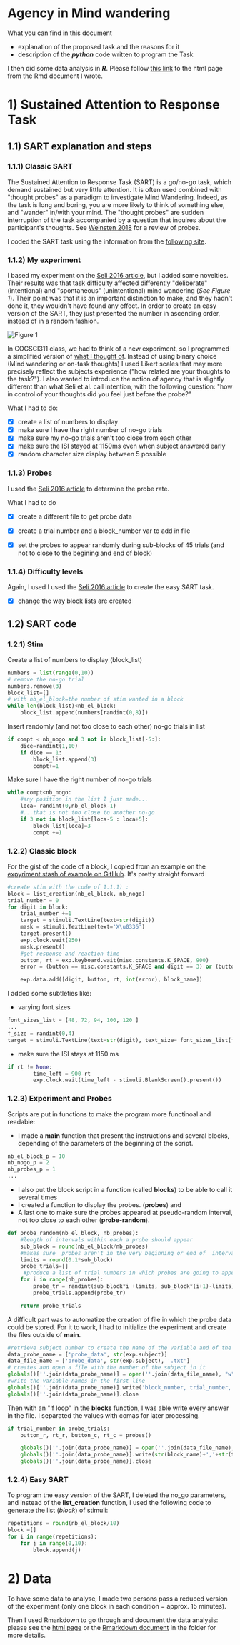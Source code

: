 # Agency in Mind wandering
What you can find in this document
- explanation of the proposed task and the reasons for it
- description of the ***python*** code written to program the Task

I then did some data analysis in ***R***. Please follow [this link](https://florianleprevost.github.io/SART_PCBS/data_analysis_SART.html) to the html page from the Rmd document I wrote.

# 1) Sustained Attention to Response Task

## 1.1) SART  explanation and steps
### 1.1.1) Classic SART
The Sustained Attention to Response Task (SART) is a go/no-go task, which demand sustained but very little attention. It is often used combined with "thought probes" as a paradigm to investigate Mind Wandering. Indeed, as the task is long and boring, you are more likely to think of something else, and "wander" in/with your mind. The "thought probes" are sudden interruption of the task accompanied by a question that inquires about the participant's thoughts. See [Weinsten 2018](https://link.springer.com/article/10.3758/s13428-017-0891-9) for a review of probes.

I coded the SART task using the information from the [following site](https://scienceofbehaviorchange.org/measures/sustained-attention-to-response-task/).

### 1.1.2) My experiment

I based my experiment on the [Seli 2016 article](https://doi.org/10.1016/j.concog.2016.02.002), but I added some novelties. Their results was that task difficulty affected differently "deliberate" (intentional) and "spontaneous" (unintentional) mind wandering (*See Figure 1*). Their point was that it is an important distinction to make, and they hadn't done it, they wouldn't have found any effect. In order to create an easy version of the SART, they just presented the number in ascending order, instead of in a random fashion.

![Figure 1](https://github.com/FlorianLeprevost/SART_PCBS/blob/master/seli.jpg)

In COGSCI311 class, we had to think of a new experiment, so I programmed a simplified version of [what I thought of](csproject.pdf).
Instead of using binary choice (Mind wandering or on-task thoughts) I used Likert scales that may more precisely reflect the subjects experience ("how related are your thoughts to the task?"). I also wanted to introduce the notion of agency that is slightly different than what Seli et al. call intention, with the following question: "how in control of your thoughts did you feel just before the probe?"

What I had to do:
- [x] create a list of numbers to display
- [x] make sure I have the right number of no-go trials
- [x] make sure my no-go trials aren't too close from each other
- [x] make sure the ISI stayed at 1150ms even when subject answered early
- [x] random character size display between 5 possible

### 1.1.3) Probes
I used the [Seli 2016 article](https://doi.org/10.1016/j.concog.2016.02.002) to determine the probe rate.

What I had to do
- [x] create a different file to get probe data
- [x] create a trial number and a block_number var to add in file
- [x] set the probes to appear randomly during sub-blocks of 45 trials (and not to close to the begining and end of block)


### 1.1.4) Difficulty levels
Again, I used I used the [Seli 2016 article](https://doi.org/10.1016/j.concog.2016.02.002) to create the easy SART task.
- [x] change the way block lists are created

## 1.2) SART code
### 1.2.1) Stim
Create a list of numbers to display (block_list)

```python
numbers = list(range(0,10))
# remove the no-go trial
numbers.remove(3)                      
block_list=[]
# with nb_el_block=the number of stim wanted in a block
while len(block_list)<nb_el_block:      
    block_list.append(numbers[randint(0,8)])
```
Insert randomly (and not too close to each other) no-go trials in list
```python
if compt < nb_nogo and 3 not in block_list[-5:]:
    dice=randint(1,10)
    if dice == 1:
        block_list.append(3)
        compt+=1

```
Make sure I have the right number of no-go trials
```python
while compt<nb_nogo:
    #any position in the list I just made...
    loca= randint(0,nb_el_block-1)              
    #...that is not too close to another no-go
    if 3 not in block_list[loca-5 : loca+5]:    
        block_list[loca]=3
        compt +=1

```

### 1.2.2) Classic block
For the gist of the code of a block, I copied from an example on the [expyriment stash of example on GitHub](https://github.com/expyriment/expyriment-stash/tree/master/examples). It's pretty straight forward

```python
#create stim with the code of 1.1.1) :
block = list_creation(nb_el_block, nb_nogo)     
trial_number = 0
for digit in block:
    trial_number +=1
    target = stimuli.TextLine(text=str(digit))
    mask = stimuli.TextLine(text='X\u0336')
    target.present()
    exp.clock.wait(250)
    mask.present()
    #get response and reaction time
    button, rt = exp.keyboard.wait(misc.constants.K_SPACE, 900)   
    error = (button == misc.constants.K_SPACE and digit == 3) or (button == [] and digit !=3)

    exp.data.add([digit, button, rt, int(error), block_name])
```

I added some subtleties like:
- varying font sizes
```python
font_sizes_list = [48, 72, 94, 100, 120 ]
...
f_size = randint(0,4)
target = stimuli.TextLine(text=str(digit), text_size= font_sizes_list[f_size])
```
- make sure the ISI stays at 1150 ms
```python
if rt != None:
        time_left = 900-rt
        exp.clock.wait(time_left - stimuli.BlankScreen().present())
```

### 1.2.3) Experiment and Probes
Scripts are put in functions to make the program more functinoal and readable:
- I made a **main** function that present the instructions and several blocks, depending of the parameters of the beginning of the script.
```python
nb_el_block_p = 10
nb_nogo_p = 2
nb_probes_p = 1
...
```
- I also put the block script in a function (called **blocks**) to be able to call it several times
- I created a function to display the probes. (**probes**) and
- A last one to make sure the probes appeared at pseudo-random interval, not too close to each other (**probe-random**).

```python
def probe_random(nb_el_block, nb_probes):
    #length of intervals within each a probe should appear
    sub_block = round(nb_el_block/nb_probes)      
    #makes sure  probes aren't in the very beginning or end of  intervals
    limits = round(0.1*sub_block)                  
    probe_trials=[]
     #produce a list of trial numbers in which probes are going to appear
    for i in range(nb_probes):                    
        probe_tr = randint(sub_block*i +limits, sub_block*(i+1)-limits)
        probe_trials.append(probe_tr)

    return probe_trials
```


A difficult part was to automatize the creation of file in which the probe data could be stored. For it to work, I had to initialize the experiment and create the files outside of **main**.

```python
#retrieve subject number to create the name of the variable and of the file
data_probe_name = ['probe_data', str(exp.subject)]  
data_file_name = ['probe_data', str(exp.subject), '.txt']
# creates and open a file with the number of the subject in it
globals()[''.join(data_probe_name)] = open(''.join(data_file_name), "w")
#write the variable names in the first line
globals()[''.join(data_probe_name)].write('block_number, trial_number, relatedness, rt_rel, control, rt_con\n')
globals()[''.join(data_probe_name)].close
```
Then with an "if loop" in the **blocks** function, I was able write every answer in the file. I separated the values with comas for later processing.
```python
if trial_number in probe_trials:
    button_r, rt_r, button_c, rt_c = probes()

    globals()[''.join(data_probe_name)] = open(''.join(data_file_name), "a")
    globals()[''.join(data_probe_name)].write(str(block_name)+','+str(trial_number) +','+str(button_r)+','+str(rt_r)+','+str(button_c)+','+str(rt_c)+ '\n')
    globals()[''.join(data_probe_name)].close
```

### 1.2.4) Easy SART
To program the easy version of the SART, I deleted the no_go parameters, and
instead of the **list_creation** function, I used the following code to generate the list (*block*) of stimuli:
```python
repetitions = round(nb_el_block/10)
block =[]
for i in range(repetitions):
    for j in range(0,10):
        block.append(j)
```
# 2) Data
To have some data to analyse, I made two persons pass a reduced version of the experiment (only one block in each condition = approx. 15 minutes).

Then I used Rmarkdown to go through and document the data analysis: please see the [html page](https://florianleprevost.github.io/SART_PCBS/data_analysis_SART.html) or the [Rmarkdown document](data_analysis_SART.Rmd) in the folder for more details.
